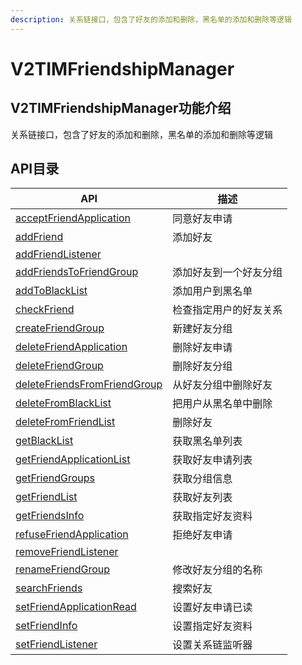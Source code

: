 ```yaml
---
description: 关系链接口，包含了好友的添加和删除，黑名单的添加和删除等逻辑
---
```


# V2TIMFriendshipManager

## V2TIMFriendshipManager功能介绍

关系链接口，包含了好友的添加和删除，黑名单的添加和删除等逻辑

## API目录

| API                                                                                                                                                                                          | 描述          |
| -------------------------------------------------------------------------------------------------------------------------------------------------------------------------------------------- | ----------- |
| [acceptFriendApplication](https://pub.dev/documentation/tencent\_im\_sdk\_plugin/latest/manager\_v2\_tim\_friendship\_manager/V2TIMFriendshipManager/acceptFriendApplication.html)           | 同意好友申请      |
| [addFriend](https://pub.dev/documentation/tencent\_im\_sdk\_plugin/latest/manager\_v2\_tim\_friendship\_manager/V2TIMFriendshipManager/addFriend.html)                                       | 添加好友        |
| [addFriendListener](https://pub.dev/documentation/tencent\_im\_sdk\_plugin/latest/manager\_v2\_tim\_friendship\_manager/V2TIMFriendshipManager/addFriendListener.html)                       |             |
| [addFriendsToFriendGroup](https://pub.dev/documentation/tencent\_im\_sdk\_plugin/latest/manager\_v2\_tim\_friendship\_manager/V2TIMFriendshipManager/addFriendsToFriendGroup.html)           | 添加好友到一个好友分组 |
| [addToBlackList](https://pub.dev/documentation/tencent\_im\_sdk\_plugin/latest/manager\_v2\_tim\_friendship\_manager/V2TIMFriendshipManager/addToBlackList.html)                             | 添加用户到黑名单    |
| [checkFriend](https://pub.dev/documentation/tencent\_im\_sdk\_plugin/latest/manager\_v2\_tim\_friendship\_manager/V2TIMFriendshipManager/checkFriend.html)                                   | 检查指定用户的好友关系 |
| [createFriendGroup](https://pub.dev/documentation/tencent\_im\_sdk\_plugin/latest/manager\_v2\_tim\_friendship\_manager/V2TIMFriendshipManager/createFriendGroup.html)                       | 新建好友分组      |
| [deleteFriendApplication](https://pub.dev/documentation/tencent\_im\_sdk\_plugin/latest/manager\_v2\_tim\_friendship\_manager/V2TIMFriendshipManager/deleteFriendApplication.html)           | 删除好友申请      |
| [deleteFriendGroup](https://pub.dev/documentation/tencent\_im\_sdk\_plugin/latest/manager\_v2\_tim\_friendship\_manager/V2TIMFriendshipManager/deleteFriendGroup.html)                       | 删除好友分组      |
| [deleteFriendsFromFriendGroup](https://pub.dev/documentation/tencent\_im\_sdk\_plugin/latest/manager\_v2\_tim\_friendship\_manager/V2TIMFriendshipManager/deleteFriendsFromFriendGroup.html) | 从好友分组中删除好友  |
| [deleteFromBlackList](https://pub.dev/documentation/tencent\_im\_sdk\_plugin/latest/manager\_v2\_tim\_friendship\_manager/V2TIMFriendshipManager/deleteFromBlackList.html)                   | 把用户从黑名单中删除  |
| [deleteFromFriendList](https://pub.dev/documentation/tencent\_im\_sdk\_plugin/latest/manager\_v2\_tim\_friendship\_manager/V2TIMFriendshipManager/deleteFromFriendList.html)                 | 删除好友        |
| [getBlackList](https://pub.dev/documentation/tencent\_im\_sdk\_plugin/latest/manager\_v2\_tim\_friendship\_manager/V2TIMFriendshipManager/getBlackList.html)                                 | 获取黑名单列表     |
| [getFriendApplicationList](https://pub.dev/documentation/tencent\_im\_sdk\_plugin/latest/manager\_v2\_tim\_friendship\_manager/V2TIMFriendshipManager/getFriendApplicationList.html)         | 获取好友申请列表    |
| [getFriendGroups](https://pub.dev/documentation/tencent\_im\_sdk\_plugin/latest/manager\_v2\_tim\_friendship\_manager/V2TIMFriendshipManager/getFriendGroups.html)                           | 获取分组信息      |
| [getFriendList](https://pub.dev/documentation/tencent\_im\_sdk\_plugin/latest/manager\_v2\_tim\_friendship\_manager/V2TIMFriendshipManager/getFriendList.html)                               | 获取好友列表      |
| [getFriendsInfo](https://pub.dev/documentation/tencent\_im\_sdk\_plugin/latest/manager\_v2\_tim\_friendship\_manager/V2TIMFriendshipManager/getFriendsInfo.html)                             | 获取指定好友资料    |
| [refuseFriendApplication](https://pub.dev/documentation/tencent\_im\_sdk\_plugin/latest/manager\_v2\_tim\_friendship\_manager/V2TIMFriendshipManager/refuseFriendApplication.html)           | 拒绝好友申请      |
| [removeFriendListener](https://pub.dev/documentation/tencent\_im\_sdk\_plugin/latest/manager\_v2\_tim\_friendship\_manager/V2TIMFriendshipManager/removeFriendListener.html)                 |             |
| [renameFriendGroup](https://pub.dev/documentation/tencent\_im\_sdk\_plugin/latest/manager\_v2\_tim\_friendship\_manager/V2TIMFriendshipManager/renameFriendGroup.html)                       | 修改好友分组的名称   |
| [searchFriends](https://pub.dev/documentation/tencent\_im\_sdk\_plugin/latest/manager\_v2\_tim\_friendship\_manager/V2TIMFriendshipManager/searchFriends.html)                               | 搜索好友        |
| [setFriendApplicationRead](https://pub.dev/documentation/tencent\_im\_sdk\_plugin/latest/manager\_v2\_tim\_friendship\_manager/V2TIMFriendshipManager/setFriendApplicationRead.html)         | 设置好友申请已读    |
| [setFriendInfo](https://pub.dev/documentation/tencent\_im\_sdk\_plugin/latest/manager\_v2\_tim\_friendship\_manager/V2TIMFriendshipManager/setFriendInfo.html)                               | 设置指定好友资料    |
| [setFriendListener](https://pub.dev/documentation/tencent\_im\_sdk\_plugin/latest/manager\_v2\_tim\_friendship\_manager/V2TIMFriendshipManager/setFriendListener.html)                       | 设置关系链监听器    |
